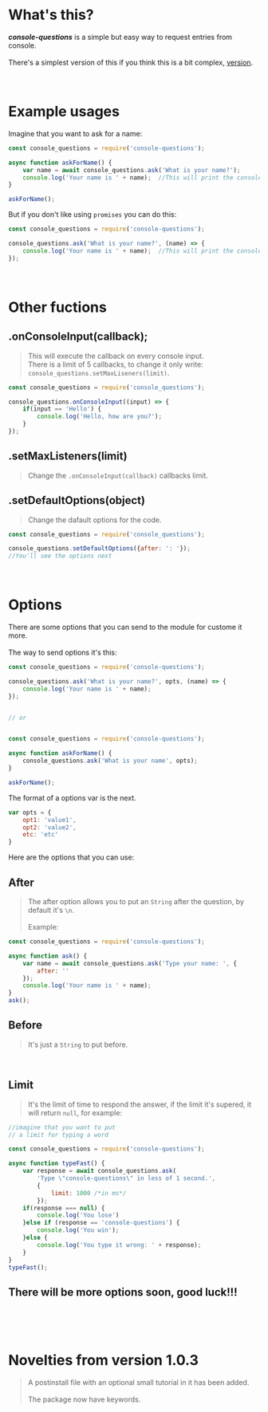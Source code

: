  \
What's this?
===============
***console-questions*** is a simple but easy way to request entries from console.
 \
 \
There's a simplest version of this if you think this is a bit complex,
<a href="https://www.npmjs.com/package/console-questions/v/1.0.1">version</a>.

 \
Example usages
==============

Imagine that you want to ask for a name: 
```javascript
const console_questions = require('console-questions');

async function askForName() {
    var name = await console_questions.ask('What is your name?');
    console.log('Your name is ' + name);  //This will print the console input
}

askForName();
```

But if you don't like using `promises` you can do this:

```javascript
const console_questions = require('console-questions');

console_questions.ask('What is your name?', (name) => {
    console.log('Your name is ' + name);  //This will print the console input
});
```

 \
Other fuctions
==============
## .onConsoleInput(callback);
>This will execute the callback on every console input. \
>There is a limit of 5 callbacks, to change it only write: `console_questions.setMaxLiseners(limit)`.
```javascript
const console_questions = require('console_questions');

console_questions.onConsoleInput((input) => {
    if(input == 'Hello') {
        console.log('Hello, how are you?');
    }
});
```

## .setMaxListeners(limit)
>Change the `.onConsoleInput(callback)` callbacks limit.

## .setDefaultOptions(object)
>Change the dafault options for the code.
```javascript
const console_questions = require('console_questions');

console_questions.setDefaultOptions({after: ': '});
//You'll see the options next
```

 \
Options
=======

There are some options that you can send to the module for custome it more.
 \
 \
The way to send options it's this:
```javascript
const console_questions = require('console-questions');

console_questions.ask('What is your name?', opts, (name) => {
    console.log('Your name is ' + name);
});


// or


const console_questions = require('console-questions');

async function askForName() {
    console_questions.ask('What is your name', opts);
}

askForName();
```
The format of a options var is the next.
```javascript
var opts = {
    opt1: 'value1',
    opt2: 'value2',
    etc: 'etc'
}
```
Here are the options that you can use:
## After
>The after option allows you to put an `String` after the question, by default it's `\n`.
 \
 \
Example:
```javascript
const console_questions = require('console-questions');

async function ask() {
    var name = await console_questions.ask('Type your name: ', {
        after: ''
    });
    console.log('Your name is ' + name);
}
ask();
```


## Before
>It's just a `String` to put before.

&nbsp;

## Limit
>It's the limit of time to respond the answer, if the limit it's supered, it will return `null`, for example:

```javascript
//imagine that you want to put
// a limit for typing a word

const console_questions = require('console-questions');

async function typeFast() {
    var response = await console_questions.ask(
        'Type \"console-questions\" in less of 1 second.',
        {
            limit: 1000 /*in ms*/
        });
    if(response === null) {
        console.log('You lose')
    }else if (response == 'console-questions') {
        console.log('You win');
    }else {
        console.log('You type it wrong: ' + response);
    }
}
typeFast();
```

## There will be more options soon, good luck!!!

 \
 \
Novelties from version 1.0.3
============================
>A postinstall file with an optional small tutorial in it has been added.
 \
 \
>The package now have keywords.